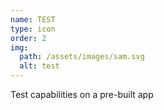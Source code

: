 ```yaml
---
name: TEST
type: icon
order: 2
img:
  path: /assets/images/sam.svg
  alt: test
---
```

Test capabilities on a pre-built app
